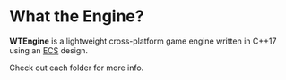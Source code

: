 #  What the Engine?

__WTEngine__ is a lightweight cross-platform game engine written in C++17 using an [ECS](https://en.wikipedia.org/wiki/Entity_component_system) design.

Check out each folder for more info.
